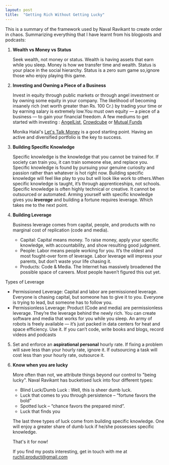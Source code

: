 ```yaml
---
layout: post
title:  "Getting Rich Without Getting Lucky"
---
```


This is a summary of the framework used by Naval Ravikant to create order in chaos. Summarizing everything that I have learnt from his blogposts and podcasts: 

1. **Wealth vs Money vs Status** 

   Seek wealth, not money or status. Wealth is having assets that earn while you sleep. Money is how we transfer time and wealth. Status is your place in the social hierarchy. Status is a zero sum game so,ignore those who enjoy playing this game. 

2. **Investing and Owning a Piece of a Business**

   Invest in equity through public markets or through angel investment or by owning some equity in your 
   company. The likelihood of becoming insanely rich (net worth greater than Rs. 100 Cr.) by trading your time or by earning salary is extremely low.You must own equity — a piece of a business — to gain your financial freedom. A few mediums to get started with investing : [AngelList][jekyll-Angellist], [Crowdcube][jekyll-crowdcube] or [Mutual Funds][jekyll-mutualfunds]

   Monika Halal's [Let's Talk Money][jekyll-book] is a good starting point. Having an active and diversified portfolio is the key to success. 

3. **Building Specific Knowledge** 

   Specific knowledge is the knowledge that you cannot be trained for. If society can train you, it can train someone else, and replace you. Specific knowledge is found by pursuing your genuine curiosity and passion rather than whatever is hot right now. Building specific knowledge will feel like play to you but will look like work to others.When specific knowledge is taught, it’s through apprenticeships, not schools. Specific knowledge is often highly technical or creative. It cannot be outsourced or automated. Arming yourself with specific knowledge gives you ***leverage*** and building a fortune requires leverage. Which takes me to the next point. 

4. **Building Leverage**

   Business leverage comes from capital, people, and products with no marginal cost of replication (code and media).
   * Capital: Capital means money. To raise money, apply your specific knowledge, with accountability, and show resulting good judgment.
   * People: Labor means people working for you. It’s the oldest and most fought-over form of leverage. Labor leverage will impress your parents, but don’t waste your life chasing it.
   * Products: Code & Media. The Internet has massively broadened the possible space of careers. Most people haven’t figured this out yet.
    
  Types of Leverage
  * Permissioned Leverage: Capital and labor are permissioned leverage. Everyone is chasing capital, but someone has to give it to you. Everyone is trying to lead, but someone has to follow you.
  * Permissionless Leverage: Product (Code and media) are permissionless leverage. They’re the leverage behind the newly rich. You can create software and media that works for you while you sleep. An army of robots is freely available — it’s just packed in data centers for heat and space efficiency. Use it. If you can’t code, write books and blogs, record videos and podcasts


5.  Set and enforce an **aspirational personal** hourly rate. If fixing a problem will save less than your 
   hourly rate, ignore it. If outsourcing a task will cost less than your hourly rate, outsource it.

6. **Know when you are lucky** 

   More often than not, we attribute things beyond our control to "being lucky". Naval Ravikant has bucketised luck into four different types: 

   * Blind Luck/Dumb Luck : Well, this is sheer dumb luck.
   * Luck that comes to you through persistence – “fortune favors the bold”
   * Spotted luck – “chance favors the prepared mind”. 
   * Luck that finds you 
   
   The last three types of luck come from building specific knowledge. One will enjoy a greater share of dumb luck if he/she possesses specific knowledge. 

   That's it for now! 

   If you find my posts interesting, get in touch with me at ruchil.product@gmail.com

   [jekyll-Angellist]: https://angel.co
   [jekyll-crowdcube]: https://www.crowdcube.com
   [jekyll-mutualfunds]: https://en.wikipedia.org/wiki/Mutual_fund
   [jekyll-book]: https://www.amazon.in/s?k=lets+talk+money&adgrpid=58389672949&ext_vrnc=hi&gclid=EAIaIQobChMIzdb25v_76gIVDSQrCh2PSAQoEAAYAiAAEgLqNPD_BwE&hvadid=426078221670&hvdev=c&hvlocphy=1007765&hvnetw=g&hvqmt=e&hvrand=5468676216733939630&hvtargid=kwd-330135955363&hydadcr=23639_1979266&tag=googinhydr1-21&ref=pd_sl_7uqirjrj4i_e













    














